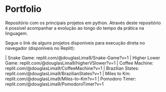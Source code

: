 # Portfolio

Repositório com os principais projetos em python.
Através deste repositório é possível acompanhar a evolução ao longo do tempo da prática na linguagem.

Segue o link de alguns projetos disponíveis para execução direta no navegador (disponíveis no Replit):

| Snake Game: replit.com/@douglasLima9/Snake-Game?v=1
| Higher Lower Game: replit.com/@douglasLima9/higherVSlower?v=1
| Coffee Machine: replit.com/@douglasLima9/CoffeeMachine?v=1
| Brazilian States: replit.com/@douglasLima9/BrazilianStates?v=1
| Miles to Km: replit.com/@douglasLima9/Miles-to-Km?v=1
| Pomodoro Timer: replit.com/@douglasLima9/PomodoroTimer?v=1
